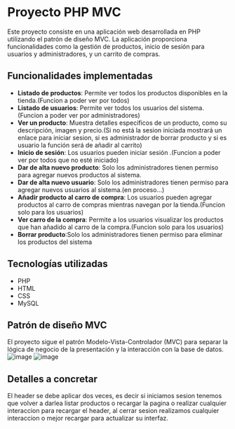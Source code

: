 # Proyecto PHP MVC

Este proyecto consiste en una aplicación web desarrollada en PHP utilizando el patrón de diseño MVC. La aplicación proporciona funcionalidades como la gestión de productos, inicio de sesión para usuarios y administradores, y un carrito de compras.

## Funcionalidades implementadas

- **Listado de productos**: Permite ver todos los productos disponibles en la tienda.(Funcion a poder ver por todos)
- **Listado de usuarios**: Permite ver todos los usuarios del sistema.(Funcion a poder ver por administradores)
- **Ver un producto**: Muestra detalles específicos de un producto, como su descripción, imagen y precio.(Si no está la sesion iniciada mostrará un enlace para iniciar sesion, si es administrador de borrar producto y si es usuario la función será de añadir al carrito)
- **Inicio de sesión**: Los usuarios pueden iniciar sesión .(Funcion a poder ver por todos que no esté iniciado)
- **Dar de alta nuevo producto**: Solo los administradores tienen permiso para agregar nuevos productos al sistema.
- **Dar de alta nuevo usuario**: Solo los administradores tienen permiso para agregar nuevos usuarios al sistema.(en proceso...)
- **Añadir producto al carro de compra**: Los usuarios pueden agregar productos al carro de compras mientras navegan por la tienda.(Funcion solo para los usuarios)
- **Ver carro de la compra**: Permite a los usuarios visualizar los productos que han añadido al carro de la compra.(Funcion solo para los usuarios)
- **Borrar producto**:Solo los administradores tienen permiso para eliminar los productos del sistema

## Tecnologías utilizadas

- PHP
- HTML
- CSS
- MySQL

## Patrón de diseño MVC

El proyecto sigue el patrón Modelo-Vista-Controlador (MVC) para separar la lógica de negocio de la presentación y la interacción con la base de datos.
![image](https://github.com/ArturoLucero28/Proyecto_IAW/assets/146435794/8dea994d-685f-45ab-b40f-3be76ebc5096)
![image](https://github.com/ArturoLucero28/Proyecto_IAW/assets/146435794/cc858ec6-2d21-436b-8e86-5f03403af437)

## Detalles a concretar
El header se debe aplicar dos veces, es decir si iniciamos sesion tenemos que volver a darlea listar productos o recargar la pagina o realizar cualquier interaccion para recargar el header, al cerrar sesion realizamos cualquier interaccion o mejor recargar para actualizar su interfaz.
